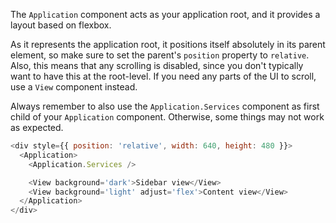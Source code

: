 The `Application` component acts as your application root, and it provides a layout based on flexbox.

As it represents the application root, it positions itself absolutely in its parent element, so make sure to set the parent's `position` property to `relative`. Also, this means that any scrolling is disabled, since you don't typically want to have this at the root-level. If you need any parts of the UI to scroll, use a `View` component instead.

Always remember to also use the `Application.Services` component as first child of your `Application` component. Otherwise, some things may not work as expected.

```js
<div style={{ position: 'relative', width: 640, height: 480 }}>
  <Application>
    <Application.Services />

    <View background='dark'>Sidebar view</View>
    <View background='light' adjust='flex'>Content view</View>
  </Application>
</div>
```
